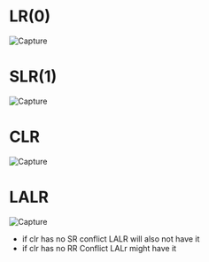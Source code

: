  # LR(0)
 ![Capture](https://user-images.githubusercontent.com/89020930/164882017-d5b4e967-4e95-4de5-9f92-b89f510f6dd9.PNG)
 # SLR(1)
 ![Capture](https://user-images.githubusercontent.com/89020930/164882293-b2c5996a-a2b1-4196-b484-42738f74bccf.PNG)
# CLR 
![Capture](https://user-images.githubusercontent.com/89020930/164882615-f10da3d1-a5a5-4f79-8ab0-65db6f5913b1.PNG)
# LALR
![Capture](https://user-images.githubusercontent.com/89020930/164882821-a285ba17-218d-4695-ab62-eec6dd84c722.PNG)


-  if clr has no SR conflict LALR will also not have it
-  if clr has no RR Conflict LALr might have it 
